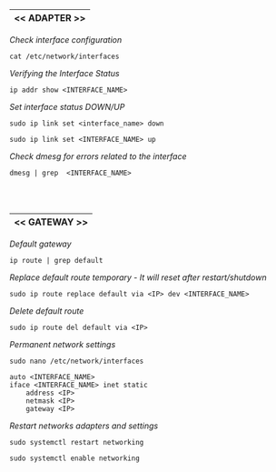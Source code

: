 |<< ADAPTER >>|
|-------------|

*Check interface configuration*
```
cat /etc/network/interfaces
```

*Verifying the Interface Status*
```
ip addr show <INTERFACE_NAME>
```

*Set interface status DOWN/UP*
```
sudo ip link set <interface_name> down
```

```
sudo ip link set <INTERFACE_NAME> up
```

*Check dmesg for errors related to the interface*
```
dmesg | grep  <INTERFACE_NAME>
```

<br>
<br>


|<< GATEWAY >>|
|-------------|

*Default gateway*
```
ip route | grep default
```

*Replace default route temporary - It will reset after restart/shutdown*
```
sudo ip route replace default via <IP> dev <INTERFACE_NAME>
```

*Delete default route*
```
sudo ip route del default via <IP>
```

*Permanent network settings*
```
sudo nano /etc/network/interfaces
```

```
auto <INTERFACE_NAME>
iface <INTERFACE_NAME> inet static
    address <IP>
    netmask <IP>
    gateway <IP>
```

*Restart networks adapters and settings*
```
sudo systemctl restart networking
```

```
sudo systemctl enable networking
```

<br>
<br>
